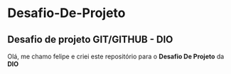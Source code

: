 # Desafio-De-Projeto

## Desafio de projeto GIT/GITHUB - DIO
Olá, me chamo felipe e criei este repositório para o **Desafio De Projeto** da **DIO**
